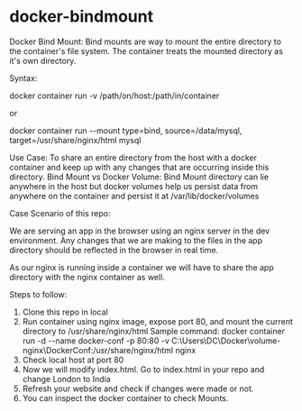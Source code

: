 # docker-bindmount

Docker Bind Mount: Bind mounts are way to mount the entire directory to the container's file system. The container treats the mounted directory as it's own directory.

Syntax: 

docker container run -v /path/on/host:/path/in/container

or

docker container run --mount type=bind, source=/data/mysql, target=/usr/share/nginx/html mysql

Use Case: To share an entire directory from the host with a docker container and keep up with any changes that are occurring inside this directory.
Bind Mount vs Docker Volume: Bind Mount directory can lie anywhere in the host but docker volumes help us persist data from anywhere on the container and persist it at /var/lib/docker/volumes

Case Scenario of this repo:

We are serving an app in the browser using an nginx server in the dev environment. 
Any changes that we are making to the files in the app directory should be reflected in the browser in real time.

As our nginx is running inside a container we will have to share the app directory with the nginx container as well.

Steps to follow: 

1. Clone this repo in local
2. Run container using nginx image, expose port 80, and mount the current directory to /usr/share/nginx/html 
Sample command: docker container run -d --name docker-conf -p 80:80 -v C:\Users\DC\Docker\volume-nginx\DockerConf:/usr/share/nginx/html nginx
3. Check local host at port 80 
4. Now we will modify index.html. Go to index.html in your repo and change London to India
5. Refresh your website and check if changes were made or not. 
6. You can inspect the docker container to check Mounts. 
